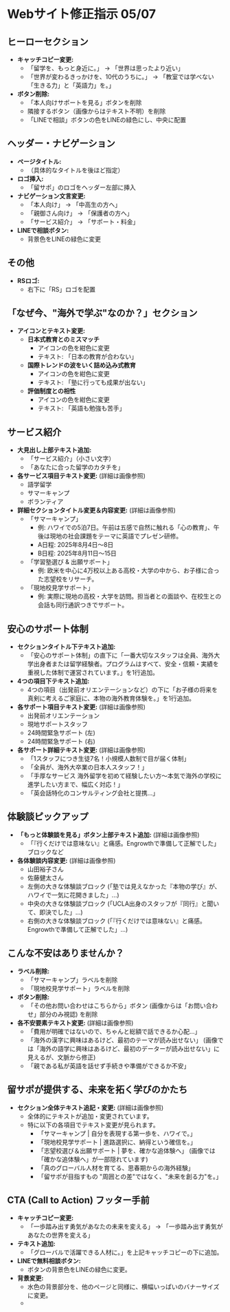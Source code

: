 # Webサイト修正指示 05/07

## ヒーローセクション

- **キャッチコピー変更:**
    - 「留学を、もっと身近に。」 → 「世界は思ったより近い」
    - 「世界が変わるきっかけを、10代のうちに。」 → 「教室では学べない「生きる力」と「英語力」を。」
- **ボタン削除:**
    - 「本人向けサポートを見る」ボタンを削除
    - 隣接するボタン（画像からはテキスト不明）を削除
    - 「LINEで相談」ボタンの色をLINEの緑色にし、中央に配置

## ヘッダー・ナビゲーション

- **ページタイトル:**
    - （具体的なタイトルを後ほど指定）
- **ロゴ挿入:**
    - 「留サポ」のロゴをヘッダー左部に挿入
- **ナビゲーション文言変更:**
    - 「本人向け」 → 「中高生の方へ」
    - 「親御さん向け」 → 「保護者の方へ」
    - 「サービス紹介」 → 「サポート・料金」
- **LINEで相談ボタン:**
    - 背景色をLINEの緑色に変更

## その他

- **RSロゴ:**
    - 右下に「RS」ロゴを配置

## 「なぜ今、"海外で学ぶ"なのか？」セクション

- **アイコンとテキスト変更:**
    - **日本式教育とのミスマッチ**
        - アイコンの色を紺色に変更
        - テキスト: 「日本の教育が合わない」
    - **国際トレンドの波をいく詰め込み式教育**
        - アイコンの色を紺色に変更
        - テキスト: 「塾に行っても成果が出ない」
    - **評価制度との相性**
        - アイコンの色を紺色に変更
        - テキスト: 「英語も勉強も苦手」

## サービス紹介

- **大見出し上部テキスト追加:**
    - 「サービス紹介」（小さい文字）
    - 「あなたに合った留学のカタチを」
- **各サービス項目テキスト変更:** (詳細は画像参照)
    - 語学留学
    - サマーキャンプ
    - ボランティア
- **詳細セクションタイトル変更＆内容変更:** (詳細は画像参照)
    - 「サマーキャンプ」
        - 例: ハワイでの5泊7日。午前は五感で自然に触れる「心の教育」、午後は現地の社会課題をテーマに英語でプレゼン研修。
        - A日程: 2025年8月4日～8日
        - B日程: 2025年8月11日～15日
    - 「学習塾選び & 出願サポート」
        - 例: 欧米を中心に4万校以上ある高校・大学の中から、お子様に合った志望校をリサーチ。
    - 「現地校見学サポート」
        - 例: 実際に現地の高校・大学を訪問。担当者との面談や、在校生との会話も同行通訳つきでサポート。

## 安心のサポート体制

- **セクションタイトル下テキスト追加:**
    - 「安心のサポート体制」の直下に「一番大切なスタッフは全員、海外大学出身者または留学経験者。プログラムはすべて、安全・信頼・実績を重視した体制で運営されています。」を1行追加。
- **4つの項目下テキスト追加:**
    - 4つの項目（出発前オリエンテーションなど）の下に「お子様の将来を真剣に考えるご家庭に、本物の海外教育体験を。」を1行追加。
- **各サポート項目テキスト変更:** (詳細は画像参照)
    - 出発前オリエンテーション
    - 現地サポートスタッフ
    - 24時間緊急サポート (左)
    - 24時間緊急サポート (右)
- **各サポート詳細テキスト変更:** (詳細は画像参照)
    - 「1スタッフにつき生徒7名！小規模人数制で目が届く体制」
    - 「全員が、海外大卒業の日本人スタッフ！」
    - 「手厚なサービス 海外留学を初めて経験したい方〜本気で海外の学校に進学したい方まで、幅広く対応！」
    - 「英会話特化のコンサルティング会社と提携...」

## 体験談ピックアップ

- **「もっと体験談を見る」ボタン上部テキスト追加:** (詳細は画像参照)
    - 「『行くだけでは意味ない』と痛感。Engrowthで準備して正解でした」ブロックなど
- **各体験談内容変更:** (詳細は画像参照)
    - 山田裕子さん
    - 佐藤健太さん
    - 左側の大きな体験談ブロック (「塾では見えなかった『本物の学び』が、ハワイで一気に花開きました」...)
    - 中央の大きな体験談ブロック (「UCLA出身のスタッフが『同行』と聞いて、即決でした」...)
    - 右側の大きな体験談ブロック (「『行くだけでは意味ない』と痛感。Engrowthで準備して正解でした」...)

## こんな不安はありませんか？

- **ラベル削除:**
    - 「サマーキャンプ」ラベルを削除
    - 「現地校見学サポート」ラベルを削除
- **ボタン削除:**
    - 「その他お問い合わせはこちらから」ボタン (画像からは「お問い合わせ」部分のみ視認) を削除
- **各不安要素テキスト変更:** (詳細は画像参照)
    - 「費用が明確ではないので、ちゃんと総額で話できるか心配…」
    - 「海外の漢字に興味はあるけど、最初のテーマが読み出せない」 (画像では「海外の語学に興味はあるけど、最初のデーターが読み出せない」に見えるが、文脈から修正)
    - 「親である私が英語を話せず手続きや準備ができるか不安」

## 留サポが提供する、未来を拓く学びのかたち

- **セクション全体テキスト追記・変更:** (詳細は画像参照)
    - 全体的にテキストが追加・変更されています。
    - 特に以下の各項目でテキスト変更が見られます。
        - 「サマーキャンプ | 自分を表現する第一歩を、ハワイで。」
        - 「現地校見学サポート | 進路選択に、納得という確信を。」
        - 「志望校選び＆出願サポート | 夢を、確かな追体験へ」 (画像では「確かな追体験へ」が一部隠れています)
        - 「真のグローバル人材を育てる、思春期からの海外経験」
        - 「留サポが目指すもの "周囲との差"ではなく、"未来を創る力"を。」

## CTA (Call to Action) フッター手前

- **キャッチコピー変更:**
    - 「一歩踏み出す勇気があなたの未来を変える」 → 「一歩踏み出す勇気があなたの世界を変える」
- **テキスト追加:**
    - 「グローバルで活躍できる人材に。」を上記キャッチコピーの下に追加。
- **LINEで無料相談ボタン:**
    - ボタンの背景色をLINEの緑色に変更。
- **背景変更:**
    - 水色の背景部分を、他のページと同様に、横幅いっぱいのバナーサイズに変更。
  - 
